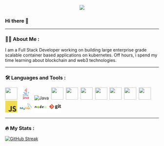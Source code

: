<div id="header" align="center">
  <img src="https://media.giphy.com/media/M9gbBd9nbDrOTu1Mqx/giphy.gif" width="100"/>
</div>

### Hi there 👋
<!--
**lokeshs09/lokeshs09** is a ✨ _special_ ✨ repository because its `README.md` (this file) appears on your GitHub profile.

Here are some ideas to get you started:

- 🔭 I’m currently working on ...
- 🌱 I’m currently learning ...
- 👯 I’m looking to collaborate on ...
- 🤔 I’m looking for help with ...
- 💬 Ask me about ...
- 📫 How to reach me: ...
- 😄 Pronouns: ...
- ⚡ Fun fact: ...
-->

---

### :man_technologist: About Me :
I am a Full Stack Developer working on building large enterprise grade scalable container based applications on kubernetes. Off hours, i spend my time learning about blockchain and web3 technologies.

---

### :hammer_and_wrench: Languages and Tools :
<link rel="stylesheet" href="https://cdn.jsdelivr.net/gh/devicons/devicon@v2.15.1/devicon.min.css">
<div>
  <img src="https://cdn.jsdelivr.net/gh/devicons/devicon/icons/python/python-original-wordmark.svg" width="40" height="40"/>&nbsp;
  <img src="https://github.com/devicons/devicon/blob/master/icons/java/java-original-wordmark.svg" title="Java" alt="Java" width="40" height="40"/>&nbsp;
  <img src="https://cdn.jsdelivr.net/gh/devicons/devicon/icons/ansible/ansible-plain-wordmark.svg" title="Ansible" alt="Java" width="40" height="40"/>&nbsp;
  <img src="https://cdn.jsdelivr.net/gh/devicons/devicon/icons/bootstrap/bootstrap-original-wordmark.svg" width="40" height="40"/>&nbsp;
  <img src="https://cdn.jsdelivr.net/gh/devicons/devicon/icons/django/django-plain-wordmark.svg" width="40" height="40"/>&nbsp;
  <img src="https://cdn.jsdelivr.net/gh/devicons/devicon/icons/docker/docker-original-wordmark.svg" width="40" height="40"/>&nbsp;
  <img src="https://cdn.jsdelivr.net/gh/devicons/devicon/icons/linux/linux-original.svg" width="40" height="40"/>&nbsp;
  <img src="https://cdn.jsdelivr.net/gh/devicons/devicon/icons/nginx/nginx-original.svg" width="40" height="40"/>&nbsp;
  <img src="https://cdn.jsdelivr.net/gh/devicons/devicon/icons/oracle/oracle-original.svg" width="40" height="40"/>&nbsp;
  <img src="https://cdn.jsdelivr.net/gh/devicons/devicon/icons/redhat/redhat-original-wordmark.svg" width="40" height="40"/>&nbsp;
  <img src="https://github.com/devicons/devicon/blob/master/icons/javascript/javascript-original.svg" title="JavaScript" alt="JavaScript" width="40" height="40"/>&nbsp;
  <img src="https://github.com/devicons/devicon/blob/master/icons/mysql/mysql-original-wordmark.svg" title="MySQL"  alt="MySQL" width="40" height="40"/>&nbsp;
  <img src="https://github.com/devicons/devicon/blob/master/icons/nodejs/nodejs-original-wordmark.svg" title="NodeJS" alt="NodeJS" width="40" height="40"/>&nbsp;
  <img src="https://github.com/devicons/devicon/blob/master/icons/git/git-original-wordmark.svg" title="Git" **alt="Git" width="40" height="40"/>
</div>

---

### :fire: My Stats :
[![GitHub Streak](http://github-readme-streak-stats.herokuapp.com?user=lokeshs09&theme=dark&background=000000)](https://git.io/streak-stats)


